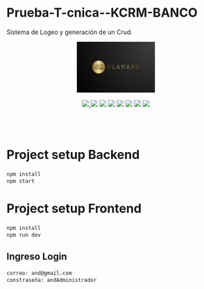 # Prueba-T-cnica--KCRM-BANCO
Sistema de Logeo y generación de un Crud.

<!-- Logo -->
<p align="center">
    <img width="180" src= ".\Frontend\Clanand3.JPG" >
</p>

<!-- Links Recursos Usados -->
<div align="center">
    <a href="https://github.com/SAndresArboleda?tab=repositories">
        <img width="110" src= "https://img.shields.io/github/followers/SAndresArboleda" >
    </a>
    <img width="65" src= "https://img.shields.io/badge/Javascrip-yellow" >
    <img width="93" src= "https://img.shields.io/badge/React 18.2.0-blue" >
    <img width="48" src= "https://img.shields.io/badge/Redux-orange" >
    <img width="80" src= "https://img.shields.io/badge/Axios 1.6.7-gray" >
    <img width="42" src= "https://img.shields.io/badge/HTML-red" >
    <img width="35" src= "https://img.shields.io/badge/CSS-darkblue" >
    <img width="100" src= "https://img.shields.io/badge/Node 20.11.0-gray" >
</div>

<br>
<div></div>
<br>
<br>

<!-- TITLE -->
# Project setup Backend
``` code:
npm install
npm start
```
# Project setup Frontend 
``` code:
npm install
npm run dev
```
## Ingreso Login 
``` code:
correo: and@gmail.com
constraseña: andAdministrador
```